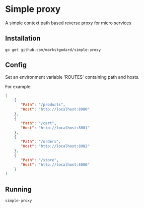 # Simple proxy
A simple context path based reverse proxy for micro services

## Installation
    go get github.com/markstgodard/simple-proxy

## Config
Set an environment variable 'ROUTES' containing path and hosts.

For example:
```json
[
    {
       "Path": "/products",
       "Host": "http://localhost:8080"
    },
    {
       "Path": "/cart",
       "Host": "http://localhost:8081"
    },
    {
       "Path": "/orders",
       "Host": "http://localhost:8082"
    },
    {
       "Path": "/store",
       "Host": "http://localhost:8000"
    }
]
```

## Running
    simple-proxy
